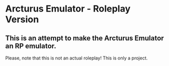 # Arcturus Emulator - Roleplay Version

## This is an attempt to make the Arcturus Emulator an RP emulator.

Please, note that this is not an actual roleplay! This is only a project.
